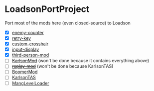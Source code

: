 # LoadsonPortProject
Port most of the mods here (even closed-source) to Loadson

- [x] [enemy-counter](enemy-counter)
- [x] [retry-key](retry-key)
- [x] [custom-crosshair](custom-crosshair)
- [x] [input-display](input-display)
- [x] [third-person-mod](third-person-mod)
- [ ] ~~[KarlsonMod](KarlsonMod)~~ (won't be done because it contains everything above)
- [ ] ~~[replay-mod](replay-mod)~~ (won't be done because KarlsonTAS)
- [ ] [BoomerMod](BoomerMod)
- [ ] [KarlsonTAS](KarlsonTAS)
- [ ] [MangLevelLoader](MangLevelLoader)
